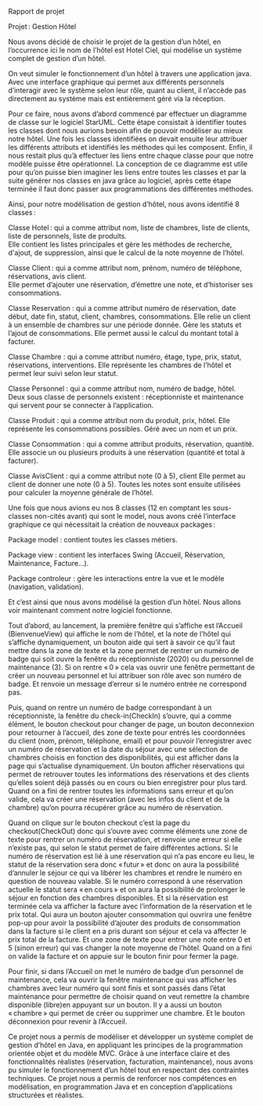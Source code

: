 Rapport de projet 

Projet : Gestion Hôtel 


Nous avons décidé de choisir le projet de la gestion d’un hôtel, en l’occurrence ici le nom de l’hôtel est Hotel Ciel, qui modélise un système complet de gestion d’un hôtel. 

On veut simuler le fonctionnement d’un hôtel à travers une application java. Avec une interface graphique qui permet aux différents personnels d’interagir avec le système selon leur rôle, quant au client, il n’accède pas directement au système mais est entièrement géré via la réception. 

Pour ce faire, nous avons d’abord commencé par effectuer un diagramme de classe sur le logiciel StarUML. Cette étape consistait à identifier toutes les classes dont nous aurions besoin afin de pouvoir modéliser au mieux notre hôtel. Une fois les classes identifiées on devait ensuite leur attribuer les différents attributs et identifiés les méthodes qui les composent. Enfin, il nous restait plus qu’à effectuer les liens entre chaque classe pour que notre modèle puisse être opérationnel. La conception de ce diagramme est utile pour qu’on puisse bien imaginer les liens entre toutes les classes et par la suite générer nos classes en java grâce au logiciel, après cette étape terminée il faut donc passer aux programmations des différentes méthodes. 
 

Ainsi, pour notre modélisation de gestion d’hôtel, nous avons identifié 8 classes : 

Classe Hotel : qui a comme attribut nom, liste de chambres, liste de clients, liste de personnels, liste de produits.  
Elle contient les listes principales et gère les méthodes de recherche, d'ajout, de suppression, ainsi que le calcul de la note moyenne de l’hôtel. 

 

Classe Client : qui a comme attribut nom, prénom, numéro de téléphone, réservations, avis client.  
Elle permet d’ajouter une réservation, d’émettre une note, et d’historiser ses consommations. 

 

Classe Reservation : qui a comme attribut numéro de réservation, date début, date fin, statut, client, chambres, consommations. 
Elle relie un client à un ensemble de chambres sur une période donnée. Gère les statuts et l’ajout de consommations. Elle permet aussi le calcul du montant total à facturer. 

Classe Chambre : qui a comme attribut numéro, étage, type, prix, statut, réservations, interventions. 
Elle représente les chambres de l’hôtel et permet leur suivi selon leur statut. 
 

Classe Personnel : qui a comme attribut nom, numéro de badge, hôtel.  
Deux sous classe de personnels existent : réceptionniste et maintenance qui servent pour se connecter à l’application. 
 

Classe Produit : qui a comme attribut nom du produit, prix, hôtel. 
Elle représente les consommations possibles. Géré avec un nom et un prix. 
 

Classe Consommation : qui a comme attribut produits, réservation, quantité. 
Elle associe un ou plusieurs produits à une réservation (quantité et total à facturer). 
 

Classe AvisClient : qui a comme attribut note (0 à 5), client 
Elle permet au client de donner une note (0 à 5). Toutes les notes sont ensuite utilisées pour calculer la moyenne générale de l’hôtel. 
 

Une fois que nous avions eu nos 8 classes (12 en comptant les sous-classes non-cités avant) qui sont le model, nous avons créé l’interface graphique ce qui nécessitait la création de nouveaux packages :  

Package model : contient toutes les classes métiers. 

Package view : contient les interfaces Swing (Accueil, Réservation, Maintenance, Facture...). 

Package controleur : gère les interactions entre la vue et le modèle (navigation, validation). 
 
Et c’est ainsi que nous avons modélisé la gestion d’un hôtel. 
Nous allons voir maintenant comment notre logiciel fonctionne. 

Tout d’abord, au lancement, la première fenêtre qui s’affiche est l’Accueil (BienvenueView) qui affiche le nom de l’hôtel, et la note de l’hôtel qui s’affiche dynamiquement, un bouton aide qui sert à savoir ce qu’il faut mettre dans la zone de texte et la zone permet de rentrer un numéro de badge qui soit ouvre la fenêtre du réceptionniste (2020) ou du personnel de maintenance (3). Si on rentre « 0 » cela vas ouvrir une fenêtre permettant de créer un nouveau personnel et lui attribuer son rôle avec son numéro de badge. Et renvoie un message d’erreur si le numéro entrée ne correspond pas. 

Puis, quand on rentre un numéro de badge correspondant à un réceptionniste, la fenêtre du check-in(CheckIn) s’ouvre, qui a comme élément, le bouton checkout pour changer de page, un bouton deconnexion pour retourner à l’accueil, des zone de texte pour entrés les coordonnées du client (nom, prénom, téléphone, email) et pour pouvoir l’enregistrer avec un numéro de réservation et la date du séjour avec une sélection de chambres choisis en fonction des disponibilités, qui est afficher dans la page qui s’actualise dynamiquement. Un bouton afficher réservations qui permet de retrouver toutes les informations des réservations et des clients qu’elles soient déjà passés ou en cours ou bien enregistrer pour plus tard. Quand on a fini de rentrer toutes les informations sans erreur et qu’on valide, cela va créer une réservation (avec les infos du client et de la chambre) qu’on pourra récupérer grâce au numéro de réservation. 

Quand on clique sur le bouton checkout c’est la page du checkout(CheckOut) donc qui s’ouvre avec comme éléments une zone de texte pour rentrer un numéro de réservation, et renvoie une erreur si elle n’existe pas, qui selon le statut permet de faire différentes actions. Si le numéro de réservation est lié à une réservation qui n’a pas encore eu lieu, le statut de la réservation sera donc « futur » et donc on aura la possibilité d’annuler le séjour ce qui va libérer les chambres et rendre le numéro en question de nouveau valable. Si le numéro correspond à une réservation actuelle le statut sera « en cours » et on aura la possibilité de prolonger le séjour en fonction des chambres disponibles. Et si  la réservation est terminée cela va afficher la facture avec l’information de la réservation et le prix total. Qui aura un bouton ajouter consommation qui ouvrira une fenêtre pop-up pour avoir la possibilité d’ajouter des produits de consommation dans la facture si le client en a pris durant son séjour et cela va affecter le prix total de la facture. Et une zone de texte pour entrer une note entre 0 et 5 (sinon erreur) qui vas changer la note moyenne de l’hôtel. 
Quand on a fini on valide la facture et on appuie sur le bouton finir pour fermer la page. 

Pour finir, si dans l’Accueil on met le numéro de badge d’un personnel de maintenance, cela va ouvrir la fenêtre maintenance qui vas afficher les chambres avec leur numéro qui sont finis et sont passés dans l’état maintenance pour permettre de choisir quand on veut remettre la chambre disponible (libre)en appuyant sur un bouton. Il y a aussi un bouton « chambre » qui permet de créer ou supprimer une chambre. Et le bouton déconnexion pour revenir à l’Accueil. 

Ce projet nous a permis de modéliser et développer un système complet de gestion d’hôtel en Java, en appliquant les principes de la programmation orientée objet et du modèle MVC. Grâce à une interface claire et des fonctionnalités réalistes (réservation, facturation, maintenance), nous avons pu simuler le fonctionnement d’un hôtel tout en respectant des contraintes techniques. Ce projet nous a permis de renforcer nos compétences en modélisation, en programmation Java et en conception d’applications structurées et réalistes. 
 
